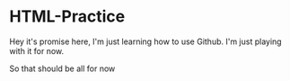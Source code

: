 # HTML-Practice

Hey it's promise here, I'm just learning how to use Github.
I'm just playing with it for now.

  
So that should be all for now
